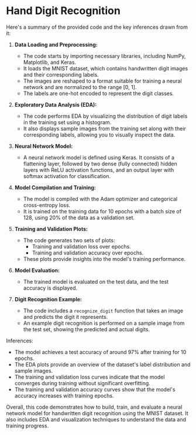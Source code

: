 # Hand Digit Recognition
Here's a summary of the provided code and the key inferences drawn from it:

1. **Data Loading and Preprocessing:**
   - The code starts by importing necessary libraries, including NumPy, Matplotlib, and Keras.
   - It loads the MNIST dataset, which contains handwritten digit images and their corresponding labels.
   - The images are reshaped to a format suitable for training a neural network and are normalized to the range [0, 1].
   - The labels are one-hot encoded to represent the digit classes.

2. **Exploratory Data Analysis (EDA):**
   - The code performs EDA by visualizing the distribution of digit labels in the training set using a histogram.
   - It also displays sample images from the training set along with their corresponding labels, allowing you to visually inspect the data.

3. **Neural Network Model:**
   - A neural network model is defined using Keras. It consists of a flattening layer, followed by two dense (fully connected) hidden layers with ReLU activation functions, and an output layer with softmax activation for classification.

4. **Model Compilation and Training:**
   - The model is compiled with the Adam optimizer and categorical cross-entropy loss.
   - It is trained on the training data for 10 epochs with a batch size of 128, using 20% of the data as a validation set.

5. **Training and Validation Plots:**
   - The code generates two sets of plots:
     - Training and validation loss over epochs.
     - Training and validation accuracy over epochs.
   - These plots provide insights into the model's training performance.

6. **Model Evaluation:**
   - The trained model is evaluated on the test data, and the test accuracy is displayed.

7. **Digit Recognition Example:**
   - The code includes a `recognize_digit` function that takes an image and predicts the digit it represents.
   - An example digit recognition is performed on a sample image from the test set, showing the predicted and actual digits.

Inferences:
- The model achieves a test accuracy of around 97% after training for 10 epochs.
- The EDA plots provide an overview of the dataset's label distribution and sample images.
- The training and validation loss curves indicate that the model converges during training without significant overfitting.
- The training and validation accuracy curves show that the model's accuracy increases with training epochs.

Overall, this code demonstrates how to build, train, and evaluate a neural network model for handwritten digit recognition using the MNIST dataset. It also includes EDA and visualization techniques to understand the data and training progress.

